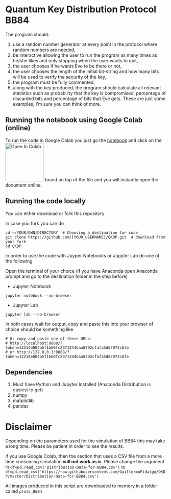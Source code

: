 # Quantum Key Distribution Protocol BB84
The program should:  
1. use a random number generator at every point in the protocol where random numbers are needed, 
2. be interactive allowing the user to run the program as many times as he/she likes and only stopping when the user wants to quit, 
3. the user chooses if he wants Eve to be there or not, 
4. the user chooses the length of the initial bit-string and how many bits will be used to verify the security of the key, 
5. the program must be fully commented, 
6. along with the key produced, the program should calculate all relevant statistics such as probability that the key is compromised, percentage of discarded bits and percentage of bits that Eve gets. These are just some examples, I'm sure you can think of more.


## Running the notebook using Google Colab (online)

To run the code in Google Colab you just go the [notebook](https://github.com/GuillermoFidalgo/QKDP/blob/master/BB84.ipynb) and click on the <img src="https://github.com/GuillermoFidalgo/Python-for-STEM-Teachers-Workshop/blob/master/colab-button.png" alt="Open In Colab" width="120"/> found on top of the file and you will instantly open the document online. 


## Running the code locally 
You can either download or fork this repository

In case you fork you can do 

```shell
cd ~/YOUR/OWN/DIRECTORY  # Choosing a destination for code
git clone https://github.com/[YOUR_USERNAME]/QKDP.git  # download from your fork
cd QKDP  
```


In order to use the code with Juyper Notebooks or Jupyter Lab do one of the following

Open the terminal of your choice (if you have Anaconda open Anaconda prompt and go to the destination folder in the step before)
- Jupyter Notebook

```shell
jupyter notebook --no-browser
```

- Jupyter Lab

```shell
jupyter lab --no-browser
```


In both cases wait for output, copy and paste this into your browser of choice
 should be something like 
```shell
# Or copy and paste one of these URLs:   
# http://localhost:8888/?token=13214e004a5f1b60fc2971244baa8292cfafa5d65973c6fe    
# or http://127.0.0.1:8888/?token=13214e004a5f1b60fc2971244baa8292cfafa5d65973c6fe
```


## Dependencies
1. Must have Python and Jupyter Installed (Anaconda Distribution is easiest to get)
2. numpy
3. matplotlib
4. pandas


# Disclaimer
Depending on the parameters used for the simulation of BB84 this may take a long time. Please be patient in order to see the results.

If you use Google Colab, then the section that uses a CSV file from a more time consuming simulation **will not work as is**.
Please change the argument in 
`df=pd.read_csv('Distribution-Data-for-BB84.csv')` to `df=pd.read_csv('https://raw.githubusercontent.com/GuillermoFidalgo/QKDP/master/Distribution-Data-for-BB84.csv')`

All images produced in this script are downloaded to memory in a folder called `plots_BB84`
